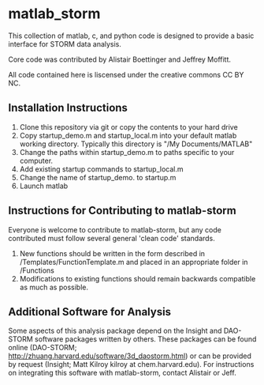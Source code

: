 # matlab_storm #
This collection of matlab, c, and python code is designed to provide a basic interface for STORM data analysis.

Core code was contributed by Alistair Boettinger and Jeffrey Moffitt.  

All code contained here is liscensed under the creative commons CC BY NC.

## Installation Instructions ##
1. Clone this repository via git or copy the contents to your hard drive
2. Copy startup_demo.m and startup_local.m into your default matlab working directory. Typically this directory is "/My Documents/MATLAB"
3. Change the paths within startup_demo.m to paths specific to your computer.
4. Add existing startup commands to startup_local.m
5. Change the name of startup_demo. to startup.m
6. Launch matlab

## Instructions for Contributing to matlab-storm
Everyone is welcome to contribute to matlab-storm, but any code contributed must follow several general 'clean code' standards.
1. New functions should be written in the form described in /Templates/FunctionTemplate.m and placed in an appropriate folder in /Functions
2. Modifications to existing functions should remain backwards compatible as much as possible.

## Additional Software for Analysis
Some aspects of this analysis package depend on the Insight and DAO-STORM software packages written by others. These packages can be found online (DAO-STORM; http://zhuang.harvard.edu/software/3d_daostorm.html) or can be provided by request (Insight; Matt Kilroy kilroy at chem.harvard.edu). For instructions on integrating this software with matlab-storm, contact Alistair or Jeff. 